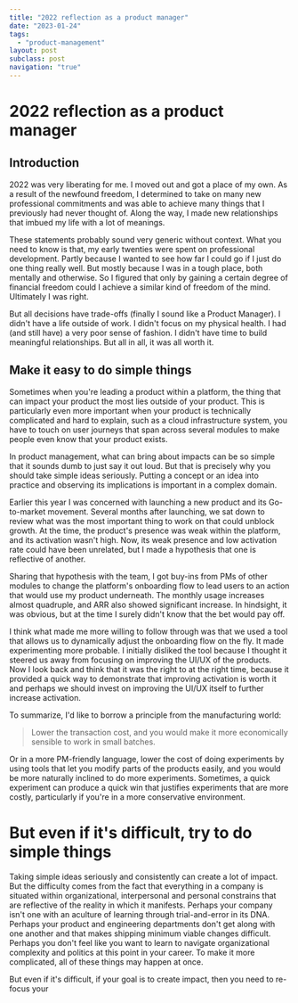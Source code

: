 ```yaml
---
title: "2022 reflection as a product manager"
date: "2023-01-24"
tags:
  - "product-management"
layout: post
subclass: post
navigation: "true"
---
```


# 2022 reflection as a product manager
## Introduction

2022 was very liberating for me. I moved out and got a place of my own. As a result of the newfound freedom, I determined to take on many new professional commitments and was able to achieve many things that I previously had never thought of. Along the way, I made new relationships that imbued my life with a lot of meanings.

These statements probably sound very generic without context. What you need to know is that, my early twenties were spent on professional development. Partly because I wanted to see how far I could go if I just do one thing really well. But mostly because I was in a tough place, both mentally and otherwise. So I figured that only by gaining a certain degree of financial freedom could I achieve a similar kind of freedom of the mind. Ultimately I was right. 

But all decisions have trade-offs (finally I sound like a Product Manager). I didn't have a life outside of work. I didn't focus on my physical health. I had (and still have) a very poor sense of fashion. I didn't have time to build meaningful relationships. But all in all, it was all worth it.

## Make it easy to do simple things

Sometimes when you're leading a product within a platform, the thing that can impact your product the most lies outside of your product. This is particularly even more important when your product is technically complicated and hard to explain, such as a cloud infrastructure system, you have to touch on user journeys that span across several modules to make people even know that your product exists.

In product management, what can bring about impacts can be so simple that it sounds dumb to just say it out loud. But that is precisely why you should take simple ideas seriously. Putting a concept or an idea into practice and observing its implications is important in a complex domain.

Earlier this year I was concerned with launching a new product and its Go-to-market movement. Several months after launching, we sat down to review what was the most important thing to work on that could unblock growth. At the time, the product's presence was weak within the platform, and its activation wasn't high. Now, its weak presence and low activation rate could have been unrelated, but I made a hypothesis that one is reflective of another.

Sharing that hypothesis with the team, I got buy-ins from PMs of other modules to change the platform's onboarding flow to lead users to an action that would use my product underneath. The monthly usage increases almost quadruple, and ARR also showed significant increase. In hindsight, it was obvious, but at the time I surely didn't know that the bet would pay off.

I think what made me more willing to follow through was that we used a tool that allows us to dynamically adjust the onboarding flow on the fly. It made experimenting more probable. I initially disliked the tool because I thought it steered us away from focusing on improving the UI/UX of the products. Now I look back and think that it was the right to at the right time, because it provided a quick way to demonstrate that improving activation is worth it and perhaps we should invest on improving the UI/UX itself to further increase activation.

To summarize, I'd like to borrow a principle from the manufacturing world: 

> Lower the transaction cost, and you would make it more economically sensible to work in small batches. 

Or in a more PM-friendly language, lower the cost of doing experiments by using tools that let you modify parts of the products easily, and you would be more naturally inclined to do more experiments. Sometimes, a quick experiment can produce a quick win that justifies experiments that are more costly, particularly if you're in a more conservative environment.

# But even if it's difficult, try to do simple things
Taking simple ideas seriously and consistently can create a lot of impact. But the difficulty comes from the fact that everything in a company is situated within organizational, interpersonal and personal constrains that are reflective of the reality in which it manifests. Perhaps your company isn't one with an aculture of learning through trial-and-error in its DNA. Perhaps your product and engineering departments don't get along with one another and that makes shipping minimum viable changes difficult. Perhaps you don't feel like you want to learn to navigate organizational complexity and politics at this point in your career. To make it more complicated, all of these things may happen at once.

But even if it's difficult, if your goal is to create impact, then you need to re-focus your

